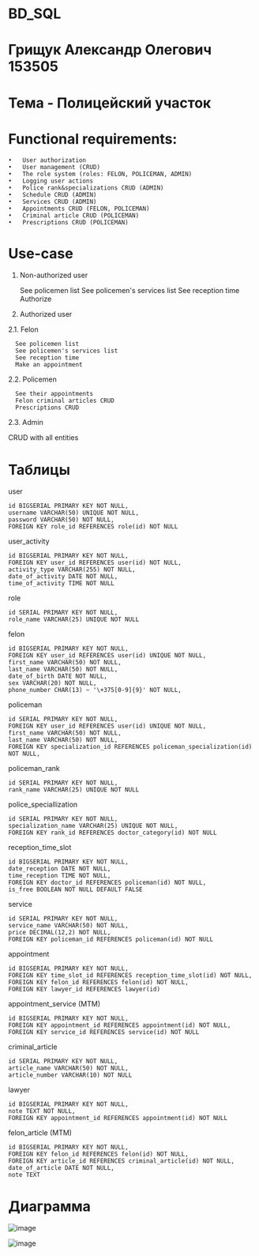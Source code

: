# BD_SQL

# Грищук Александр Олегович 153505
# Тема - Полицейский участок

# Functional requirements:

    •	User authorization
    •	User management (CRUD)
    •	The role system (roles: FELON, POLICEMAN, ADMIN)
    •	Logging user actions
    •	Police rank&specializations CRUD (ADMIN)
    •	Schedule CRUD (ADMIN)
    •	Services CRUD (ADMIN)
    •	Appointments CRUD (FELON, POLICEMAN)
    •	Criminal article CRUD (POLICEMAN)
    •	Prescriptions CRUD (POLICEMAN)

# Use-case

1. Non-authorized user
   
    See policemen list
    See policemen's services list
    See reception time
    Authorize
   
2. Authorized user
   
  2.1. Felon
  
      See policemen list
      See policemen's services list
      See reception time
      Make an appointment
      
  2.2. Policemen
  
      See their appointments
      Felon criminal articles CRUD
      Prescriptions CRUD
      
  2.3. Admin
  
CRUD with all entities

# Таблицы

user

    id BIGSERIAL PRIMARY KEY NOT NULL,
    username VARCHAR(50) UNIQUE NOT NULL,
    password VARCHAR(50) NOT NULL,
    FOREIGN KEY role_id REFERENCES role(id) NOT NULL
    
user_activity

    id BIGSERIAL PRIMARY KEY NOT NULL,
    FOREIGN KEY user_id REFERENCES user(id) NOT NULL,
    activity_type VARCHAR(255) NOT NULL,
    date_of_activity DATE NOT NULL,
    time_of_activity TIME NOT NULL
    
role

    id SERIAL PRIMARY KEY NOT NULL,
    role_name VARCHAR(25) UNIQUE NOT NULL
    
felon

    id BIGSERIAL PRIMARY KEY NOT NULL,
    FOREIGN KEY user_id REFERENCES user(id) UNIQUE NOT NULL,
    first_name VARCHAR(50) NOT NULL,
    last_name VARCHAR(50) NOT NULL,
    date_of_birth DATE NOT NULL,
    sex VARCHAR(20) NOT NULL,
    phone_number CHAR(13) ~ '\+375[0-9]{9}' NOT NULL,
    
policeman

    id SERIAL PRIMARY KEY NOT NULL,
    FOREIGN KEY user_id REFERENCES user(id) UNIQUE NOT NULL,
    first_name VARCHAR(50) NOT NULL,
    last_name VARCHAR(50) NOT NULL,
    FOREIGN KEY specialization_id REFERENCES policeman_specialization(id) NOT NULL,
    
policeman_rank

    id SERIAL PRIMARY KEY NOT NULL,
    rank_name VARCHAR(25) UNIQUE NOT NULL
police_speciallization

    id SERIAL PRIMARY KEY NOT NULL,
    specialization_name VARCHAR(25) UNIQUE NOT NULL,
    FOREIGN KEY rank_id REFERENCES doctor_category(id) NOT NULL

reception_time_slot

    id BIGSERIAL PRIMARY KEY NOT NULL,
    date_reception DATE NOT NULL,
    time_reception TIME NOT NULL,
    FOREIGN KEY doctor_id REFERENCES policeman(id) NOT NULL,
    is_free BOOLEAN NOT NULL DEFAULT FALSE
    
service

    id SERIAL PRIMARY KEY NOT NULL,
    service_name VARCHAR(50) NOT NULL,
    price DECIMAL(12,2) NOT NULL,
    FOREIGN KEY policeman_id REFERENCES policeman(id) NOT NULL
    
appointment

    id BIGSERIAL PRIMARY KEY NOT NULL,
    FOREIGN KEY time_slot_id REFERENCES reception_time_slot(id) NOT NULL,
    FOREIGN KEY felon_id REFERENCES felon(id) NOT NULL,
    FOREIGN KEY lawyer_id REFERENCES lawyer(id)
    
appointment_service (MTM)

    id BIGSERIAL PRIMARY KEY NOT NULL,
    FOREIGN KEY appointment_id REFERENCES appointment(id) NOT NULL,
    FOREIGN KEY service_id REFERENCES service(id) NOT NULL
    
criminal_article

    id SERIAL PRIMARY KEY NOT NULL,
    article_name VARCHAR(50) NOT NULL,
    article_number VARCHAR(10) NOT NULL
    
lawyer

    id BIGSERIAL PRIMARY KEY NOT NULL,
    note TEXT NOT NULL,
    FOREIGN KEY appointment_id REFERENCES appointment(id) NOT NULL
    
felon_article (MTM)

    id BIGSERIAL PRIMARY KEY NOT NULL,
    FOREIGN KEY felon_id REFERENCES felon(id) NOT NULL,
    FOREIGN KEY article_id REFERENCES criminal_article(id) NOT NULL,
    date_of_article DATE NOT NULL,
    note TEXT


# Диаграмма 

![image](https://github.com/lilpastuh/BD_SQL/assets/94675136/dd2ee0dd-977d-4fdb-ad66-49ee83b098d8)

 ![image](https://github.com/lilpastuh/BD_SQL/assets/94675136/8b1a7192-a042-49ea-878c-9cbb1b7915dc)


